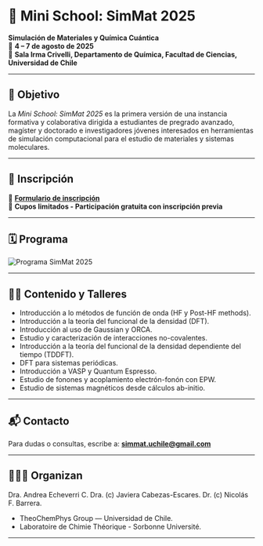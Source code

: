 # 🧪 Mini School: SimMat 2025

**Simulación de Materiales y Química Cuántica**  
📅 **4 – 7 de agosto de 2025**  
📍 **Sala Irma Crivelli, Departamento de Química, Facultad de Ciencias, Universidad de Chile**

---

## 🧭 Objetivo

La *Mini School: SimMat 2025* es la primera versión de una instancia formativa y colaborativa dirigida a estudiantes de pregrado avanzado, magíster y doctorado e investigadores jóvenes interesados en herramientas de simulación computacional para el estudio de materiales y sistemas moleculares.

---

## 📝 Inscripción

🔗 **[Formulario de inscripción](https://docs.google.com/forms/d/e/1FAIpQLScS5EmQjepaPnZ_doQj8db4NRDl2WTf-zp1yhLLy6k1Avg_rg/viewform?usp=header)**  
📌 **Cupos limitados - Participación gratuita con inscripción previa**

---

## 🗓️ Programa

![Programa SimMat 2025](./images/schedule.png)

<!-- Alternativamente puedes usar: -->
<!-- ![Afiche SimMat 2025](./images/poster.png) -->

---

## 👩‍🏫 Contenido y Talleres
- Introducción a lo métodos de función de onda (HF y Post-HF methods).
- Introducción a la teoría del funcional de la densidad (DFT).
- Introducción al uso de Gaussian y ORCA.
- Estudio y caracterización de interacciones no-covalentes.
- Introducción a la teoría del funcional de la densidad dependiente del tiempo (TDDFT).
- DFT para sistemas periódicas.
- Introducción a VASP y Quantum Espresso.
- Estudio de fonones y acoplamiento electrón-fonón con EPW.
- Estudio de sistemas magnéticos desde cálculos ab-initio.

---

## 📬 Contacto

Para dudas o consultas, escribe a: **simmat.uchile@gmail.com**

---

## 🧑‍🤝‍🧑 Organizan
Dra. Andrea Echeverri C. 
Dra. (c) Javiera Cabezas-Escares.
Dr. (c) Nicolás F. Barrera.

- TheoChemPhys Group — Universidad de Chile. 
- Laboratoire de Chimie Théorique - Sorbonne Université.
---
